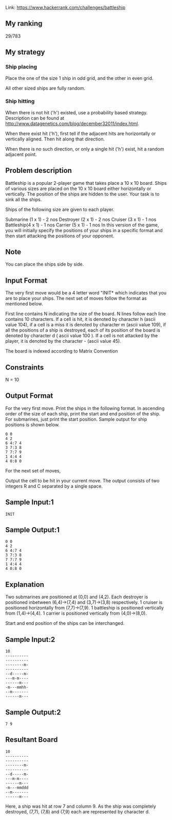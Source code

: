 Link: https://www.hackerrank.com/challenges/battleship

## My ranking 
29/783


## My strategy 

### Ship placing 
Place the one of the size 1 ship in odd grid, and the other in even grid. 

All other sized ships are fully random. 

### Ship hitting 

When there is not hit ('h') existed, use a probability based strategy. Description 
can be found at http://www.datagenetics.com/blog/december32011/index.html.  

When there exist hit ('h'), first tell if the adjacent hits are horizontally or vertically aligned. 
Then hit along that direction. 

When there is no such direction, or only a single hit ('h') exist, 
hit a random adjacent point. 


## Problem description
Battleship is a popular 2-player game that takes place a 10 x 10 board. Ships
of various sizes are placed on the 10 x 10 board either horizontally or
vertically. The position of the ships are hidden to the user. Your task is to
sink all the ships.

Ships of the following size are given to each player.

Submarine (1 x 1) - 2 nos
Destroyer (2 x 1) - 2 nos
Cruiser (3 x 1) - 1 nos
Battleship(4 x 1) - 1 nos
Carrier (5 x 1) - 1 nos
In this version of the game, you will initially specify the positions of your
ships in a specific format and then start attacking the positions of your
opponent.

## Note

You can place the ships side by side.

## Input Format

The very first move would be a 4 letter word "INIT* which indicates that you are
to place your ships. The next set of moves follow the format as mentioned below.

First line contains N indicating the size of the board. N lines follow each line
contains 10 characters. If a cell is hit, it is denoted by character h (ascii
value 104), if a cell is a miss it is denoted by character m (ascii value 109),
if all the positions of a ship is destroyed, each of its position of the board
is denoted by character d ( ascii value 100 ). If a cell is not attacked by the
player, it is denoted by the character - (ascii value 45).

The board is indexed according to Matrix Convention

## Constraints

N = 10

## Output Format

For the very first move. Print the ships in the following format. In ascending
order of the size of each ship, print the start and end position of the ship.
For submarines, just print the start position. Sample output for ship positions
is shown below.

```
0 0
4 2
6 4:7 4
3 7:3 8
7 7:7 9
1 4:4 4
4 0:8 0
```
For the next set of moves,

Output the cell to be hit in your current move. The output consists of two
integers R and C separated by a single space.

## Sample Input:1

```
INIT
```
## Sample Output:1

```
0 0
4 2
6 4:7 4
3 7:3 8
7 7:7 9
1 4:4 4
4 0:8 0
```
## Explanation

Two submarines are positioned at (0,0) and (4,2). Each destroyer is positioned
inbetween (6,4)->(7,4) and (3,7)->(3,8) respectively. 1 cruiser is positioned
horizontally from (7,7)->(7,9). 1 battleship is positioned vertically from
(1,4)->(4,4). 1 carrier is positioned vertically from (4,0)->(8,0).

Start and end position of the ships can be interchanged.

## Sample Input:2

```
10
----------
----------
--------m-
----------
--d-----m-
---m-m----
------m---
-m---mmhh-
--m-------
------m---
```

## Sample Output:2

```
7 9
```
## Resultant Board

```
10
----------
----------
--------m-
----------
--d-----m-
---m-m----
------m---
-m---mmddd
--m-------
------m---
``` 
Here, a ship was hit at row 7 and column 9. As the ship was completely
destroyed, (7,7), (7,8) and (7,9) each are represented by character d.
